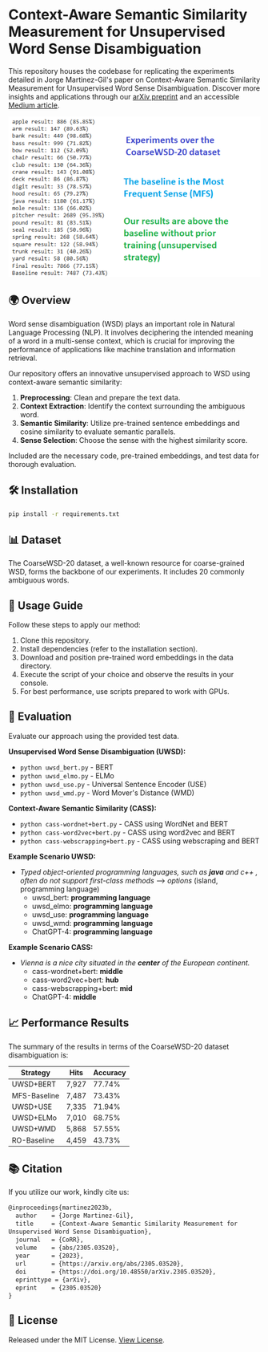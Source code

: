 
# Context-Aware Semantic Similarity Measurement for Unsupervised Word Sense Disambiguation

This repository houses the codebase for replicating the experiments detailed in Jorge Martinez-Gil's paper on Context-Aware Semantic Similarity Measurement for Unsupervised Word Sense Disambiguation. Discover more insights and applications through our [arXiv preprint](https://arxiv.org/abs/2305.03520) and an accessible [Medium article](https://medium.com/@jorgemarcc/applications-of-context-aware-semantic-similarity-9c62492be392).

![Summary](uwsd.png)

## 🌍 Overview 

Word sense disambiguation (WSD) plays an important role in Natural Language Processing (NLP). It involves deciphering the intended meaning of a word in a multi-sense context, which is crucial for improving the performance of applications like machine translation and information retrieval.

Our repository offers an innovative unsupervised approach to WSD using context-aware semantic similarity:

1. **Preprocessing**: Clean and prepare the text data.
2. **Context Extraction**: Identify the context surrounding the ambiguous word.
3. **Semantic Similarity**: Utilize pre-trained sentence embeddings and cosine similarity to evaluate semantic parallels.
4. **Sense Selection**: Choose the sense with the highest similarity score.

Included are the necessary code, pre-trained embeddings, and test data for thorough evaluation.

## 🛠️ Installation 

```bash
pip install -r requirements.txt
```

## 📊 Dataset 

The CoarseWSD-20 dataset, a well-known resource for coarse-grained WSD, forms the backbone of our experiments. It includes 20 commonly ambiguous words.

## 🚀 Usage Guide 

Follow these steps to apply our method:

1. Clone this repository.
2. Install dependencies (refer to the installation section).
3. Download and position pre-trained word embeddings in the data directory.
4. Execute the script of your choice and observe the results in your console.
5. For best performance, use scripts prepared to work with GPUs.

## 📝 Evaluation 

Evaluate our approach using the provided test data.

**Unsupervised Word Sense Disambiguation (UWSD):**
 - `python uwsd_bert.py` - BERT
 - `python uwsd_elmo.py` - ELMo
 - `python uwsd_use.py` - Universal Sentence Encoder (USE)
 - `python uwsd_wmd.py` - Word Mover's Distance (WMD)

**Context-Aware Semantic Similarity (CASS):**
 - `python cass-wordnet+bert.py` - CASS using WordNet and BERT
 - `python cass-word2vec+bert.py` - CASS using word2vec and BERT
 - `python cass-webscrapping+bert.py` - CASS using webscraping and BERT

**Example Scenario UWSD:**
 - *Typed object-oriented programming languages, such as **java** and c++ , often do not support first-class methods*
--> *options* (island, programming language)
	 - uwsd_bert: **programming language** 
	 - uwsd_elmo: **programming language**
	 - uwsd_use: **programming language** 
	 - uwsd_wmd: **programming language** 
	 - ChatGPT-4: **programming language**

**Example Scenario CASS:**
- *Vienna is a nice city situated in the **center** of the European continent.*
  - cass-wordnet+bert: **middle**
  - cass-word2vec+bert: **hub**
  - cass-webscrapping+bert: **mid**
  - ChatGPT-4: **middle**

## 📈 Performance Results 

The summary of the results in terms of the CoarseWSD-20 dataset disambiguation is:

| Strategy  |  Hits  |  Accuracy |
| ------------ | ------------ | ------------ |
| UWSD+BERT  |  7,927  | 77.74%   |
| MFS-Baseline  | 7,487  |  73.43% |
| UWSD+USE | 7,335 | 71.94% |
| UWSD+ELMo | 7,010 | 68.75% |
| UWSD+WMD | 5,868 | 57.55% |
| RO-Baseline | 4,459 | 43.73% |

## 📚 Citation 

If you utilize our work, kindly cite us:

```
@inproceedings{martinez2023b,
  author    = {Jorge Martinez-Gil},
  title     = {Context-Aware Semantic Similarity Measurement for Unsupervised Word Sense Disambiguation},
  journal   = {CoRR},
  volume    = {abs/2305.03520},
  year      = {2023},
  url       = {https://arxiv.org/abs/2305.03520},
  doi       = {https://doi.org/10.48550/arXiv.2305.03520},
  eprinttype = {arXiv},
  eprint    = {2305.03520}
}

```

## 📄 License 

Released under the MIT License. [View License](LICENSE).